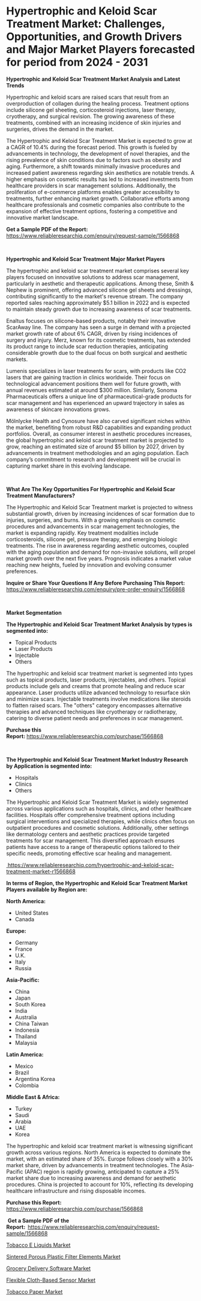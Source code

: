 <p><h1>Hypertrophic and Keloid Scar Treatment Market: Challenges, Opportunities, and Growth Drivers and Major Market Players forecasted for period from 2024 - 2031</h1></p><p><strong>Hypertrophic and Keloid Scar Treatment Market Analysis and Latest Trends</strong></p>
<p><p>Hypertrophic and keloid scars are raised scars that result from an overproduction of collagen during the healing process. Treatment options include silicone gel sheeting, corticosteroid injections, laser therapy, cryotherapy, and surgical revision. The growing awareness of these treatments, combined with an increasing incidence of skin injuries and surgeries, drives the demand in the market.</p><p>The Hypertrophic and Keloid Scar Treatment Market is expected to grow at a CAGR of 10.4% during the forecast period. This growth is fueled by advancements in technology, the development of novel therapies, and the rising prevalence of skin conditions due to factors such as obesity and aging. Furthermore, a shift towards minimally invasive procedures and increased patient awareness regarding skin aesthetics are notable trends. A higher emphasis on cosmetic results has led to increased investments from healthcare providers in scar management solutions. Additionally, the proliferation of e-commerce platforms enables greater accessibility to treatments, further enhancing market growth. Collaborative efforts among healthcare professionals and cosmetic companies also contribute to the expansion of effective treatment options, fostering a competitive and innovative market landscape.</p></p>
<p><strong>Get a Sample PDF of the Report:&nbsp;</strong> <a href="https://www.reliableresearchiq.com/enquiry/request-sample/1566868">https://www.reliableresearchiq.com/enquiry/request-sample/1566868</a></p>
<p>&nbsp;</p>
<p><strong>Hypertrophic and Keloid Scar Treatment Major Market Players</strong></p>
<p><p>The hypertrophic and keloid scar treatment market comprises several key players focused on innovative solutions to address scar management, particularly in aesthetic and therapeutic applications. Among these, Smith & Nephew is prominent, offering advanced silicone gel sheets and dressings, contributing significantly to the market's revenue stream. The company reported sales reaching approximately $5.1 billion in 2022 and is expected to maintain steady growth due to increasing awareness of scar treatments.</p><p>Enaltus focuses on silicone-based products, notably their innovative ScarAway line. The company has seen a surge in demand with a projected market growth rate of about 6% CAGR, driven by rising incidences of surgery and injury. Merz, known for its cosmetic treatments, has extended its product range to include scar reduction therapies, anticipating considerable growth due to the dual focus on both surgical and aesthetic markets.</p><p>Lumenis specializes in laser treatments for scars, with products like CO2 lasers that are gaining traction in clinics worldwide. Their focus on technological advancement positions them well for future growth, with annual revenues estimated at around $300 million. Similarly, Sonoma Pharmaceuticals offers a unique line of pharmaceutical-grade products for scar management and has experienced an upward trajectory in sales as awareness of skincare innovations grows.</p><p>Mölnlycke Health and Cynosure have also carved significant niches within the market, benefiting from robust R&D capabilities and expanding product portfolios. Overall, as consumer interest in aesthetic procedures increases, the global hypertrophic and keloid scar treatment market is projected to grow, reaching an estimated size of around $5 billion by 2027, driven by advancements in treatment methodologies and an aging population. Each company’s commitment to research and development will be crucial in capturing market share in this evolving landscape.</p></p>
<p>&nbsp;</p>
<p><strong>What Are The Key Opportunities For Hypertrophic and Keloid Scar Treatment Manufacturers?</strong></p>
<p><p>The Hypertrophic and Keloid Scar Treatment market is projected to witness substantial growth, driven by increasing incidences of scar formation due to injuries, surgeries, and burns. With a growing emphasis on cosmetic procedures and advancements in scar management technologies, the market is expanding rapidly. Key treatment modalities include corticosteroids, silicone gel, pressure therapy, and emerging biologic treatments. The rise in awareness regarding aesthetic outcomes, coupled with the aging population and demand for non-invasive solutions, will propel market growth over the next five years. Prognosis indicates a market value reaching new heights, fueled by innovation and evolving consumer preferences.</p></p>
<p><strong>Inquire or Share Your Questions If Any Before Purchasing This Report:</strong> <a href="https://www.reliableresearchiq.com/enquiry/pre-order-enquiry/1566868">https://www.reliableresearchiq.com/enquiry/pre-order-enquiry/1566868</a></p>
<p>&nbsp;</p>
<p><strong>Market Segmentation</strong></p>
<p><strong>The Hypertrophic and Keloid Scar Treatment Market Analysis by types is segmented into:</strong></p>
<p><ul><li>Topical Products</li><li>Laser Products</li><li>Injectable</li><li>Others</li></ul></p>
<p><p>The hypertrophic and keloid scar treatment market is segmented into types such as topical products, laser products, injectables, and others. Topical products include gels and creams that promote healing and reduce scar appearance. Laser products utilize advanced technology to resurface skin and minimize scars. Injectable treatments involve medications like steroids to flatten raised scars. The "others" category encompasses alternative therapies and advanced techniques like cryotherapy or radiotherapy, catering to diverse patient needs and preferences in scar management.</p></p>
<p><strong>Purchase this Report:&nbsp;</strong><a href="https://www.reliableresearchiq.com/purchase/1566868">https://www.reliableresearchiq.com/purchase/1566868</a></p>
<p>&nbsp;</p>
<p><strong>The Hypertrophic and Keloid Scar Treatment Market Industry Research by Application is segmented into:</strong></p>
<p><ul><li>Hospitals</li><li>Clinics</li><li>Others</li></ul></p>
<p><p>The Hypertrophic and Keloid Scar Treatment Market is widely segmented across various applications such as hospitals, clinics, and other healthcare facilities. Hospitals offer comprehensive treatment options including surgical interventions and specialized therapies, while clinics often focus on outpatient procedures and cosmetic solutions. Additionally, other settings like dermatology centers and aesthetic practices provide targeted treatments for scar management. This diversified approach ensures patients have access to a range of therapeutic options tailored to their specific needs, promoting effective scar healing and management.</p></p>
<p><a href="https://www.reliableresearchiq.com/hypertrophic-and-keloid-scar-treatment-market-r1566868">&nbsp;https://www.reliableresearchiq.com/hypertrophic-and-keloid-scar-treatment-market-r1566868</a></p>
<p><strong>In terms of Region, the Hypertrophic and Keloid Scar Treatment Market Players available by Region are:</strong></p>
<p>
    <p> <strong> North America: </strong>
        <ul>
            <li>United States</li>
            <li>Canada</li>
        </ul>
        </p> 
    <p> <strong> Europe: </strong>
        <ul>
            <li>Germany</li>
            <li>France</li>
            <li>U.K.</li>
            <li>Italy</li>
            <li>Russia</li>
        </ul>
        </p> 
    <p> <strong> Asia-Pacific: </strong>
        <ul>
            <li>China</li>
            <li>Japan</li>
            <li>South Korea</li>
            <li>India</li>
            <li>Australia</li>
            <li>China Taiwan</li>
            <li>Indonesia</li>
            <li>Thailand</li>
            <li>Malaysia</li>
        </ul>
        </p> 
    <p> <strong> Latin America: </strong>
        <ul>
            <li>Mexico</li>
            <li>Brazil</li>
            <li>Argentina Korea</li>
            <li>Colombia</li>
        </ul>
        </p> 
    <p> <strong> Middle East & Africa: </strong>
        <ul>
            <li>Turkey</li>
            <li>Saudi</li>
            <li>Arabia</li>
            <li>UAE</li>
            <li>Korea</li>
        </ul>
    </p>
    </p>
<p><p>The hypertrophic and keloid scar treatment market is witnessing significant growth across various regions. North America is expected to dominate the market, with an estimated share of 35%. Europe follows closely with a 30% market share, driven by advancements in treatment technologies. The Asia-Pacific (APAC) region is rapidly growing, anticipated to capture a 25% market share due to increasing awareness and demand for aesthetic procedures. China is projected to account for 10%, reflecting its developing healthcare infrastructure and rising disposable incomes.</p></p>
<p><strong>Purchase this Report: </strong><a href="https://www.reliableresearchiq.com/purchase/1566868">https://www.reliableresearchiq.com/purchase/1566868</a></p>
<p>&nbsp;<strong>Get a Sample PDF of the Report:&nbsp;&nbsp;</strong><a href="https://www.reliableresearchiq.com/enquiry/request-sample/1566868">https://www.reliableresearchiq.com/enquiry/request-sample/1566868</a></p>
<p><strong></strong></p>
<p><p><a href="https://issuu.com/reportprime-2/docs/tobacco-e-liquids-market-size-2030._ac3f1ec9fa43b0">Tobacco E Liquids Market</a></p><p><a href="https://medium.com/@munnahossan03_74117/sintered-porous-plastic-filter-elements-market-size-is-growing-at-cagr-of-4-3-6d4a2d23eecb?postPublishedType=repub">Sintered Porous Plastic Filter Elements Market</a></p><p><a href="https://www.linkedin.com/pulse/global-grocery-delivery-software-market-analysis-key-trends-cfskc?trackingId=KQWaWogdThCmlNZywxE0IQ%3D%3D">Grocery Delivery Software Market</a></p><p><a href="https://medium.com/@munnahossan03_74117/flexible-cloth-based-sensor-market-trends-and-market-growth-outlook-2024-2031-4c0b58534a96">Flexible Cloth-Based Sensor Market</a></p><p><a href="https://issuu.com/reportprime-2/docs/tobacco-paper-market-size-2030.pptx_28b2f0af712501">Tobacco Paper Market</a></p></p>